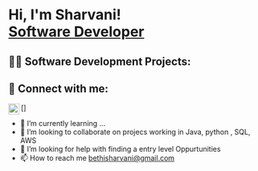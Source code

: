 <h1>Hi, I'm Sharvani! <br/> <a href="https://www.linkedin.com/in/sharvani-s-853704268/">Software Developer</a></h1>

<h2>👨‍💻 Software Development Projects:</h2>


<h2> 🤳 Connect with me:</h2>

[<img align="left" alt="JoshMadakor | LinkedIn" width="22px" src="https://cdn.jsdelivr.net/npm/simple-icons@v3/icons/linkedin.svg" />]

- 🌱 I’m currently learning ...
- 👯 I’m looking to collaborate on projecs working in Java, python , SQL, AWS
- 🤔 I’m looking for help with finding a entry level Oppurtunities
- 📫 How to reach me bethisharvani@gmail.com
